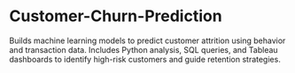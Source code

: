 # Customer-Churn-Prediction
Builds machine learning models to predict customer attrition using behavior and transaction data. Includes Python analysis, SQL queries, and Tableau dashboards to identify high-risk customers and guide retention strategies.
